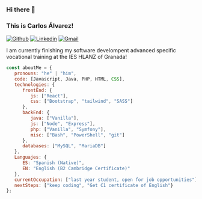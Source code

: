### Hi there 👋 
### This is Carlos Álvarez!

[![Github](https://img.shields.io/badge/-Github-000?style=flat&logo=Github&logoColor=white)](https://github.com/CarlosAlvarez96)
[![Linkedin](https://img.shields.io/badge/-LinkedIn-blue?style=flat&logo=Linkedin&logoColor=white)](https://www.linkedin.com/in/carlos-%C3%A1lvarez-mart%C3%ADn-669b00198/)
[![Gmail](https://img.shields.io/badge/-Gmail-c14438?style=flat&logo=Gmail&logoColor=white)](mailto:calvarezmartin96@gmail.com)



I am currently finishing my software develompent advanced specific vocational training at the IES HLANZ of Granada!  


```javascript
const aboutMe = {
   pronouns: "he" | "him",
   code: [Javascript, Java, PHP, HTML, CSS],
   technologies: {
      frontEnd: {
         js: ["React"],
         css: ["Bootstrap", "tailwind", "SASS"]
      },
      backEnd: {
         java: ["Vanilla"],
         js: ["Node", "Express"],
         php: ["Vanilla", "Symfony"],
         misc: ["Bash", "PowerShell", "git"]
      },
      databases: ["MySQL", "MariaDB"]
   },
   Languajes: {
      ES: "Spanish (Native)",
      EN: "English (B2 Cambridge Certificate)"
   },
   currentOccupation: ["last year student, open for job opportunities"],
   nextSteps: ["keep coding", "Get C1 certificate of English"}
};
```

</br></br>
